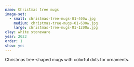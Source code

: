 ```yaml
---
name: Christmas tree mugs
image-set:
  - small: christmas-tree-mugs-01-400w.jpg
    medium: christmas-tree-mugs-01-600w.jpg
    large: christmas-tree-mugs-01-1200w.jpg
clay: white stoneware
year: 2023
order: 1
show: yes
---
```


Christmas tree-shaped mugs with colorful dots for ornaments.